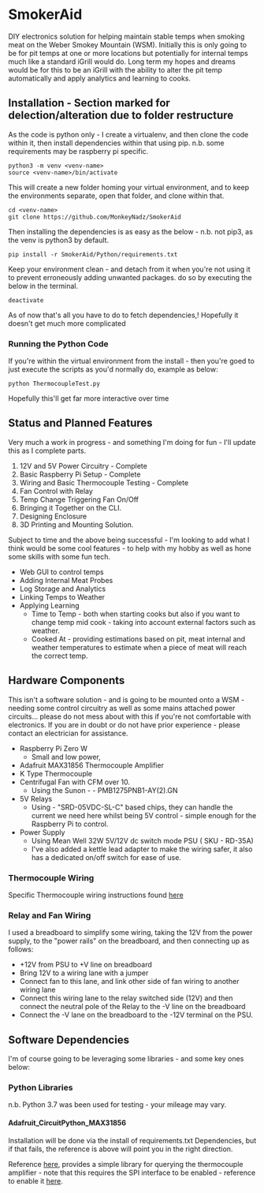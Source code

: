 


# SmokerAid

DIY electronics solution for helping maintain stable temps when smoking meat on the Weber Smokey Mountain (WSM). Initially this is only going to be for pit temps at one or more locations but potentially for internal temps much like a standard iGrill would do.  Long term my hopes and dreams would be for this to be an iGrill with the ability to alter the pit temp automatically and apply analytics and learning to cooks.

## Installation - Section marked for delection/alteration due to folder restructure
As the code is python only - I create a virtualenv, and then clone the code within it, then install dependencies within that using pip. n.b. some requirements may be raspberry pi specific.

    python3 -m venv <venv-name>    
    source <venv-name>/bin/activate

This will create a new folder homing your virtual environment, and to keep the environments separate, open that folder, and clone within that.

    cd <venv-name>
    git clone https://github.com/MonkeyNadz/SmokerAid

Then installing the dependencies is as easy as the below - n.b. not pip3, as the venv is python3 by default.

    pip install -r SmokerAid/Python/requirements.txt

Keep your environment clean - and detach from it when you're not using it to prevent erroneously adding unwanted packages. do so by executing the below in the terminal.

    deactivate

As of now that's all you have to do to fetch dependencies,! Hopefully it doesn't get much more complicated

### Running the Python Code

If you're within the virtual environment from the install - then you're goed to just execute the scripts as you'd normally do, example as below:

    python ThermocoupleTest.py

Hopefully this'll get far more interactive over time

## Status and Planned Features

Very much a work in progress - and something I'm doing for fun - I'll update this as I complete parts.

 1. 12V and 5V Power Circuitry - Complete
 2. Basic Raspberry Pi Setup - Complete
 3. Wiring and Basic Thermocouple Testing - Complete
 4. Fan Control with Relay
 5. Temp Change Triggering Fan On/Off
 6. Bringing it Together on the CLI.
 7. Designing Enclosure
 8. 3D Printing and Mounting Solution.

Subject to time and the above being successful - I'm looking to add what I think would be some cool features - to help with my hobby as well as hone some skills with some fun tech.

 - Web GUI to control temps
 - Adding Internal Meat Probes
 - Log Storage and Analytics
 - Linking Temps to Weather
 - Applying Learning
	 - Time to Temp - both when starting cooks but also if you want to change temp mid cook -  taking into account external factors such as weather.
	 - Cooked At - providing estimations based on pit, meat internal and weather temperatures to estimate when a piece of meat will reach the correct temp.

## Hardware Components
This isn't a software solution - and is going to be mounted onto a WSM - needing some control circuitry as well as some mains attached power circuits... please do not mess about with this if you're not comfortable with electronics. If you are in doubt or do not have prior experience - please contact an electrician for assistance.

 - Raspberry Pi Zero W
	 - Small and low power,
 - Adafruit MAX31856 Thermocouple Amplifier
 - K Type Thermocouple
 - Centrifugal Fan with CFM over 10.
	 - Using the Sunon - -   PMB1275PNB1-AY(2).GN
- 5V Relays
	- Using - "SRD-05VDC-SL-C" based chips, they can handle the current we need here whilst being 5V control - simple enough for the Raspberry Pi to control.
 - Power Supply
	 - Using Mean Well  32W 5V/12V dc switch mode PSU ( SKU - RD-35A)
	 - I've also added a kettle lead adapter to make the wiring safer, it also has a dedicated on/off switch for ease of use.

### Thermocouple Wiring
Specific Thermocouple wiring instructions found [here](https://learn.adafruit.com/adafruit-max31856-thermocouple-amplifier/python-circuitpython#python-computer-wiring-5-5)

### Relay and Fan Wiring
I used a breadboard to simplify some wiring, taking the 12V from the power supply, to the "power rails" on the breadboard, and then connecting up as follows:

 - +12V from PSU to +V line on breadboard
 - Bring 12V to a wiring lane with a jumper
 - Connect fan to this lane, and link other side of fan wiring to another wiring lane
 - Connect this wiring lane to the relay switched side (12V) and then connect the neutral pole of  the Relay to the -V line on the breadboard
 - Connect the -V lane on the breadboard to the -12V terminal on the PSU.

## Software Dependencies
I'm of course going to be leveraging some libraries  - and some key ones below:

### Python Libraries
n.b. Python 3.7 was been used for testing - your mileage may vary.

#### Adafruit_CircuitPython_MAX31856
Installation will be done via the install of requirements.txt Dependencies, but if that fails, the reference is above will point you in the right direction.

Reference [here](https://github.com/adafruit/Adafruit_CircuitPython_MAX31856), provides a simple library for querying the thermocouple amplifier - note that this requires the SPI interface to be enabled - reference to enable it  [here](https://www.raspberrypi-spy.co.uk/2014/08/enabling-the-spi-interface-on-the-raspberry-pi/).
